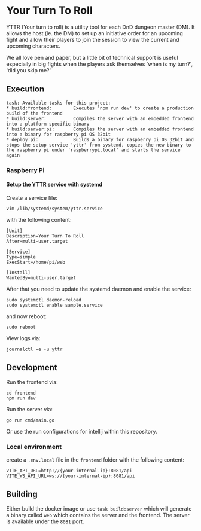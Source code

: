 # Your Turn To Roll

YTTR (Your turn to roll) is a utility tool for each DnD dungeon master (DM).
It allows the host (ie. the DM) to set up an initiative order for an upcoming fight and allow their players to join the
session to view the current and upcoming characters.

We all love pen and paper, but a little bit of technical support is useful especially in big fights when the players ask
themselves 'when is my turn?', 'did you skip me?'

## Execution

```text
task: Available tasks for this project:
* build:frontend:        Executes 'npm run dev' to create a production build of the frontend
* build:server:          Compiles the server with an embedded frontend into a platform specific binary
* build:server:pi:       Compiles the server with an embedded frontend into a binary for raspberry pi OS 32bit
* deploy:pi:             Builds a binary for raspberry pi OS 32bit and stops the setup service 'yttr' from systemd, copies the new binary to the raspberry pi under 'raspberrypi.local' and starts the service again
```

### Raspberry Pi

#### Setup the YTTR service with systemd

Create a service file:

```shell
vim /lib/systemd/system/yttr.service
```

with the following content:

```
[Unit]
Description=Your Turn To Roll
After=multi-user.target

[Service]
Type=simple
ExecStart=/home/pi/web

[Install]
WantedBy=multi-user.target
```

After that you need to update the systemd daemon and enable the service:

```shell
sudo systemctl daemon-reload
sudo systemctl enable sample.service
```

and now reboot:

```shell
sudo reboot
```

View logs via:
```shell
journalctl -e -u yttr
```

## Development

Run the frontend via:

```shell
cd frontend
npm run dev
```

Run the server via:

```shell
go run cmd/main.go
```

Or use the run configurations for intellij within this repository.

### Local environment

create a `.env.local` file in the `frontend` folder with the following content:

```text
VITE_API_URL=http://{your-internal-ip}:8081/api
VITE_WS_API_URL=ws://{your-internal-ip}:8081/api
```

## Building

Either build the docker image or use `task build:server` which will generate a binary called `web` which contains the
server and the frontend. The server is available under the `8081` port.
